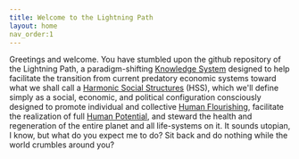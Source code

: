 ```yaml
---
title: Welcome to the Lightning Path
layout: home
nav_order:1
---
```


Greetings and welcome. You have stumbled upon the github repository of the Lightning Path, a paradigm-shifting [Knowledge System](https://spiritwiki.lightningpath.org/index.php/Knowledge_System) designed to help facilitate the transition from current predatory economic systems toward what we shall call a [Harmonic Social Structures](https://spiritwiki.lightningpath.org/index.php/Harmonic_Social_Structure) (HSS), which we'll define simply as a social, economic, and political configuration consciously designed to promote individual and collective [Human Flourishing](https://spiritwiki.lightningpath.org/index.php/Human_Flourishing), facilitate the realization of full [Human Potential](https://spiritwiki.lightningpath.org/index.php/Human_Potential), and steward the health and regeneration of the entire planet and all life-systems on it. It sounds utopian, I know, but what do you expect me to do? Sit back and do nothing while the world crumbles around you?   
